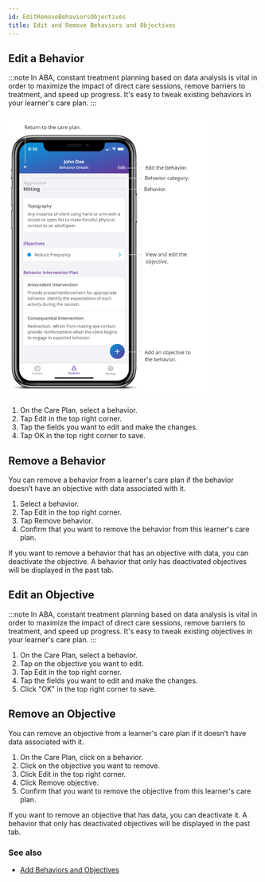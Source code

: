 ```yaml
---
id: EditRemoveBehaviorsObjectives
title: Edit and Remove Behaviors and Objectives
---
```

## Edit a Behavior 

:::note
In ABA, constant treatment planning based on data analysis is vital in order to maximize the impact of direct care sessions, remove barriers to treatment, and speed up progress. It's easy to tweak existing behaviors in your learner's care plan. 
:::

<img src="/img/BehaviorDetails.png" width="400"/>

1. On the Care Plan, select a behavior. 
2. Tap Edit in the top right corner. 
3. Tap the fields you want to edit and make the changes. 
4. Tap OK in the top right corner to save. 

## Remove a Behavior 

You can remove a behavior from a learner's care plan if the behavior doesn’t have an objective with data associated with it. 

1. Select a behavior. 
2. Tap Edit in the top right corner. 
3. Tap Remove behavior.
4. Confirm that you want to remove the behavior from this learner's care plan. 

If you want to remove a behavior that has an objective with data, you can deactivate the objective. A behavior that only has deactivated objectives will be displayed in the past tab.

## Edit an Objective  

:::note
In ABA, constant treatment planning based on data analysis is vital in order to maximize the impact of direct care sessions, remove barriers to treatment, and speed up progress. It's easy to tweak existing objectives in your learner's care plan. 
:::

1. On the Care Plan, select a behavior. 
2. Tap on the objective you want to edit. 
3. Tap Edit in the top right corner. 
4. Tap the fields you want to edit and make the changes. 
5. Click "OK" in the top right corner to save. 

## Remove an Objective 

You can remove an objective from a learner's care plan if it doesn’t have data associated with it. 

1. On the Care Plan, click on a behavior. 
2. Click on the objective you want to remove. 
3. Click Edit in the top right corner. 
4. Click Remove objective.
5. Confirm that you want to remove the objective from this learner's care plan. 

If you want to remove an objective that has data, you can deactivate it. A behavior that only has deactivated objectives will be displayed in the past tab. 

### See also
- [Add Behaviors and Objectives](CarePlan/AddBehaviorsObjectives.md)